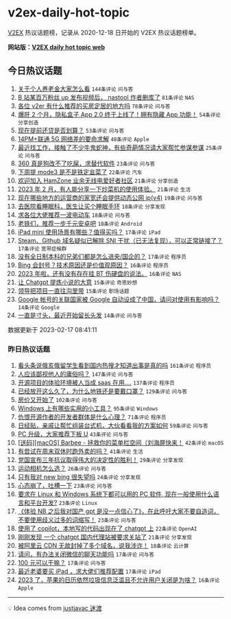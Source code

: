 # v2ex-daily-hot-topic

[V2EX](https://www.v2ex.com/) 热议话题榜，记录从 2020-12-18 日开始的 V2EX 热议话题榜单。

**网站版：[V2EX daily hot topic web](https://boojack.github.io/v2ex-daily-hot-topic-web/)**

## 今日热议话题

<!-- TODAY BEGIN -->

1. [关于个人养老金大家怎么看](https://www.v2ex.com/t/916854) `144条评论` `问与答`
1. [B 站某百万粉丝 up 发布视频后， nastool 作者删库了](https://www.v2ex.com/t/916890) `81条评论` `NAS`
1. [各位 v2er 有什么推荐的买房定居的地方吗](https://www.v2ex.com/t/916857) `78条评论` `问与答`
1. [爆肝 2 个月，隐私盒子 App 2.0 终于上线了！拥有隐藏 App 功能！](https://www.v2ex.com/t/916821) `54条评论` `分享创造`
1. [现在提前还贷是否划算？](https://www.v2ex.com/t/916834) `53条评论` `问与答`
1. [14PM+联通 5G 网络差的要命求解](https://www.v2ex.com/t/916845) `48条评论` `Apple`
1. [最近找工作，接触了不少牛鬼蛇神，有些奇葩情况请大家帮忙参谋参谋](https://www.v2ex.com/t/916932) `25条评论` `问与答`
1. [360 真是狗改不了吃屎，求替代软件](https://www.v2ex.com/t/916963) `23条评论` `问与答`
1. [下周提 mode3 是不是铁定韭菜了](https://www.v2ex.com/t/916931) `22条评论` `汽车`
1. [欢迎加入 HamZone 业余无线电爱好者社区](https://www.v2ex.com/t/916923) `21条评论` `分享创造`
1. [2023 年 2 月，有人能分享一下炒菜机的使用体验。](https://www.v2ex.com/t/916826) `21条评论` `生活`
1. [现在哪些地方的运营商的家宽还会提供动态公网 ip(v4)](https://www.v2ex.com/t/916824) `19条评论` `问与答`
1. [去医院看睡眠科，医生让买个睡眠手环](https://www.v2ex.com/t/916941) `18条评论` `分享发现`
1. [求各位大佬推荐一波电动车](https://www.v2ex.com/t/916903) `18条评论` `问与答`
1. [老铁们，推荐一步千元安卓吧](https://www.v2ex.com/t/916893) `18条评论` `Android`
1. [iPad mini 使用场景有哪些？值得买吗？](https://www.v2ex.com/t/916912) `17条评论` `iPad`
1. [Steam、Github 域名疑似已解除 SNI 干扰（已无法复现），可以正常链接了？](https://www.v2ex.com/t/916909) `17条评论` `宽带症候群`
1. [没有全日制本科的兄弟们都是怎么进央/国企的？](https://www.v2ex.com/t/916876) `17条评论` `程序员`
1. [Bing 会封号？技术原因还是价值观原因？](https://www.v2ex.com/t/916905) `16条评论` `程序员`
1. [2023 年啦，还有没有存在挂 BT 伤硬盘的说法。](https://www.v2ex.com/t/916872) `16条评论` `NAS`
1. [让 Chatgpt 提炼小说的大意](https://www.v2ex.com/t/916930) `15条评论` `奇思妙想`
1. [领导把项目一直往沟里带](https://www.v2ex.com/t/916899) `15条评论` `职场话题`
1. [Google 帐号的关联国家被 Google 自动设成了中国，请问对使用有影响吗？](https://www.v2ex.com/t/916922) `14条评论` `Google`
1. [一直是寸头，最近开始留长头发](https://www.v2ex.com/t/916883) `14条评论` `问与答`

数据更新于 2023-02-17 08:41:11

<!-- TODAY END -->

### 昨日热议话题

<!-- YESTERDAY BEGIN -->

1. [看头条说俄亥俄留学生看到国内热搜才知道出事是真的吗](https://www.v2ex.com/t/916682) `161条评论` `程序员`
1. [人应该鄙视他人的庸俗吗？](https://www.v2ex.com/t/916559) `147条评论` `问与答`
1. [开源项目的体验环境被人当成 saas 在用....](https://www.v2ex.com/t/916597) `137条评论` `程序员`
1. [已经放开这么久了，为什么地铁还是要戴口罩？](https://www.v2ex.com/t/916524) `129条评论` `问与答`
1. [房价又开始了](https://www.v2ex.com/t/916585) `102条评论` `问与答`
1. [Windows 上有哪些实用的小工具？](https://www.v2ex.com/t/916516) `95条评论` `Windows`
1. [仇恨开源作者的开发者群体是什么心理？](https://www.v2ex.com/t/916534) `71条评论` `程序员`
1. [日经贴，亲戚让帮忙组装台式机，大伙看看我的方案如何](https://www.v2ex.com/t/916640) `59条评论` `问与答`
1. [PC 升级，大家推荐下板 U](https://www.v2ex.com/t/916563) `43条评论` `问与答`
1. [[送码][macOS] Barbee - 拯救你的菜单栏空间（刘海屏快来！](https://www.v2ex.com/t/916801) `42条评论` `macOS`
1. [有尝试在周末双休时跑外卖的吗？](https://www.v2ex.com/t/916683) `41条评论` `生活`
1. [党国宣布三年抗议取得伟大的决定性的胜利！](https://www.v2ex.com/t/916777) `29条评论` `分享发现`
1. [运动相机怎么选？](https://www.v2ex.com/t/916671) `26条评论` `问与答`
1. [只有我对 new bing 很失望吗](https://www.v2ex.com/t/916804) `24条评论` `分享发现`
1. [心态崩了，吐槽一下](https://www.v2ex.com/t/916696) `23条评论` `问与答`
1. [要求在 Linux 和 Windows 系统下都可以用的 PC 软件, 现在一般使用什么语言和平台开发?](https://www.v2ex.com/t/916679) `23条评论` `Linux`
1. [《体验 NB 之后我对国产 gpt 是没一点信心了》，在此呼吁大家不要自造词，不要使用歧义过多的词缩写！](https://www.v2ex.com/t/916622) `23条评论` `问与答`
1. [使用了 copilot，本地写的代码出现在了 chatgpt 上](https://www.v2ex.com/t/916531) `22条评论` `OpenAI`
1. [刚刚发现 一个 chatgpt 国内代理站被要求关站了](https://www.v2ex.com/t/916661) `21条评论` `分享发现`
1. [被阿里云 CDN 无故封掉了多个域名，说我涉诈！](https://www.v2ex.com/t/916796) `18条评论` `云计算`
1. [请问，有办法关闭微信的聊天功能吗](https://www.v2ex.com/t/916790) `17条评论` `问与答`
1. [100 元可以干嘛？](https://www.v2ex.com/t/916732) `17条评论` `问与答`
1. [最近老婆要买 iPad ，求大佬们推荐配置](https://www.v2ex.com/t/916551) `17条评论` `iPad`
1. [2023 了，苹果的日历依然垃圾信息泛滥且不允许用户关闭是为啥？](https://www.v2ex.com/t/916693) `16条评论` `Apple`

<!-- YESTERDAY END -->

---

💡 Idea comes from [justjavac 迷渡](https://github.com/justjavac/)

